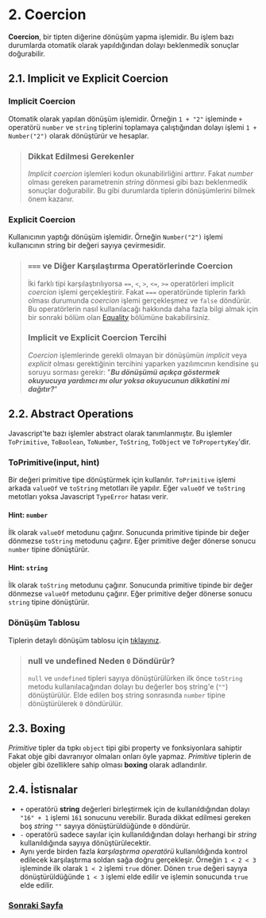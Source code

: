 # 2. Coercion

**Coercion**, bir tipten diğerine dönüşüm yapma işlemidir. Bu işlem bazı durumlarda otomatik olarak yapıldığından dolayı beklenmedik sonuçlar doğurabilir.

## 2.1. Implicit ve Explicit Coercion

### Implicit Coercion

Otomatik olarak yapılan dönüşüm işlemidir. Örneğin `1 + "2"` işleminde `+` operatörü `number` ve `string` tiplerini toplamaya çalıştığından dolayı işlemi  `1 + Number("2")` olarak dönüştürür ve hesaplar.

> ### Dikkat Edilmesi Gerekenler
>
> *Implicit coercion* işlemleri kodun okunabilirliğini arttırır. Fakat *number* olması gereken parametrenin *string* dönmesi gibi bazı beklenmedik sonuçlar doğurabilir. Bu gibi durumlarda tiplerin dönüşümlerini bilmek önem kazanır.

### Explicit Coercion

Kullanıcının yaptığı dönüşüm işlemidir. Örneğin `Number("2")` işlemi kullanıcının  string bir değeri sayıya çevirmesidir.

> ### `===` ve Diğer Karşılaştırma Operatörlerinde Coercion
>  
> İki farklı tipi karşılaştırılıyorsa `==`, `<`, `>`, `<=`, `>=` operatörleri implicit *coercion* işlemi gerçekleştirir. Fakat `===` operatöründe tiplerin farklı olması durumunda *coercion* işlemi gerçekleşmez ve `false` döndürür. Bu operatörlerin nasıl kullanılacağı hakkında daha fazla bilgi almak için bir sonraki bölüm olan [Equality](./3_EQUALITY.md) bölümüne bakabilirsiniz.
>
> ### Implicit ve Explicit Coercion Tercihi
> 
> *Coercion* işlemlerinde gerekli olmayan bir dönüşümün *implicit* veya *explicit* olması gerektiğinin tercihini yaparken yazılımcının kendisine şu soruyu sorması gerekir: "***Bu dönüşümü açıkça göstermek okuyucuya yardımcı mı olur yoksa okuyucunun dikkatini mi dağıtır?***"

## 2.2. Abstract Operations

Javascript'te bazı işlemler abstract olarak tanımlanmıştır. Bu işlemler `ToPrimitive`, `ToBoolean`, `ToNumber`, `ToString`, `ToObject` ve `ToPropertyKey`'dir.

### ToPrimitive(input, hint)

Bir değeri primitive tipe dönüştürmek için kullanılır. `ToPrimitive` işlemi arkada `valueOf` ve `toString` metotları ile yapılır. Eğer `valueOf` ve `toString` metotları yoksa Javascript `TypeError` hatası verir.

#### Hint: `number`

İlk olarak `valueOf` metodunu çağırır. Sonucunda primitive tipinde bir değer dönmezse `toString` metodunu çağırır. Eğer primitive değer dönerse sonucu `number` tipine dönüştürür.

#### Hint: `string`

İlk olarak `toString` metodunu çağırır. Sonucunda primitive tipinde bir değer dönmezse `valueOf` metodunu çağırır. Eğer primitive değer dönerse sonucu `string` tipine dönüştürür.

### Dönüşüm Tablosu

Tiplerin detaylı dönüşüm tablosu için [tıklayınız](./assets/2_COERCION_TABLE.md).

> ### null ve undefined Neden `0` Döndürür?
>
> `null` ve `undefined` tipleri sayıya dönüştürülürken ilk önce `toString` metodu kullanılacağından dolayı bu değerler boş string'e (`""`) dönüştürülür. Elde edilen boş string sonrasında `number` tipine dönüştürülerek `0` döndürülür.

## 2.3. Boxing

*Primitive* tipler da tıpkı `object` tipi gibi property ve fonksiyonlara sahiptir Fakat obje gibi davranıyor olmaları onları öyle yapmaz. *Primitive* tiplerin de objeler gibi özelliklere sahip olması **boxing** olarak adlandırılır.

## 2.4. İstisnalar

- `+` operatörü **string** değerleri birleştirmek için de kullanıldığından dolayı `"16" + 1` işlemi `161` sonucunu verebilir. Burada dikkat edilmesi gereken boş *string* `""` sayıya dönüştürüldüğünde `0` döndürür.
- `-` operatörü sadece sayılar için kullanıldığından dolayı herhangi bir *string* kullanıldığında sayıya dönüştürülecektir.
- Aynı yerde birden fazla *karşılaştırma operatörü* kullanıldığında kontrol edilecek karşılaştırma soldan sağa doğru gerçekleşir. Örneğin `1 < 2 < 3` işleminde ilk olarak `1 < 2` işlemi `true` döner. Dönen `true` değeri sayıya dönüştürüldüğünde `1 < 3` işlemi elde edilir ve işlemin sonucunda `true` elde edilir.

### [Sonraki Sayfa](./3_EQUALITY.md)
